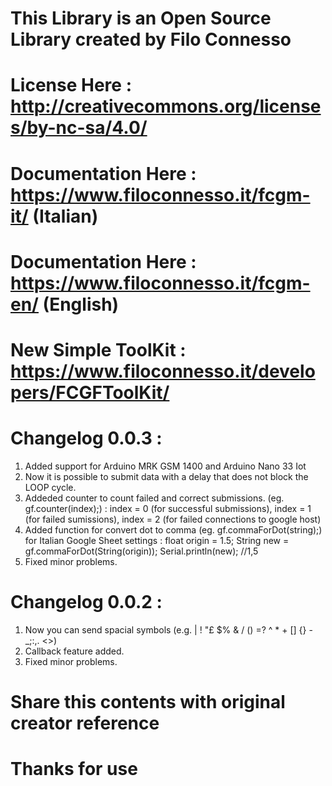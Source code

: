 # This Library is an Open Source Library created by Filo Connesso
# License Here : http://creativecommons.org/licenses/by-nc-sa/4.0/
# Documentation Here : https://www.filoconnesso.it/fcgm-it/ (Italian)
# Documentation Here : https://www.filoconnesso.it/fcgm-en/ (English)
# New Simple ToolKit : https://www.filoconnesso.it/developers/FCGFToolKit/
# Changelog 0.0.3 : 
1. Added support for Arduino MRK GSM 1400 and Arduino Nano 33 Iot
2. Now it is possible to submit data with a delay that does not block the LOOP cycle.  
3. Addeded counter to count failed and correct submissions. (eg. gf.counter(index);) :
index = 0 (for successful submissions), index = 1 (for failed sumissions), index = 2 (for failed connections to google host)
4. Added function for convert dot to comma (eg. gf.commaForDot(string);) for Italian Google Sheet settings :
float origin = 1.5; 
String new = gf.commaForDot(String(origin));
Serial.println(new); //1,5
5. Fixed minor problems.
# Changelog 0.0.2 : 
1. Now you can send spacial symbols (e.g. | \! "£ $% & / () =? ^ * + [] {} -_;:,. <>)
2. Callback feature added.
3. Fixed minor problems.
# Share this contents with original creator reference
# Thanks for use
